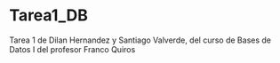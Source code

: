 # Tarea1_DB
Tarea 1 de Dilan Hernandez y Santiago Valverde, del curso de Bases de Datos I del profesor Franco Quiros
